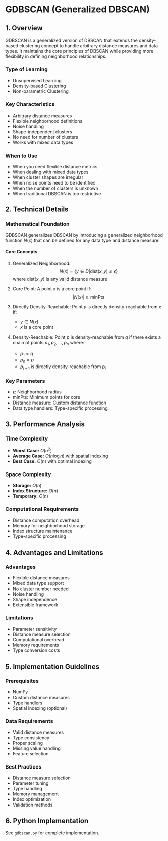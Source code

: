 # GDBSCAN (Generalized DBSCAN)

## 1. Overview
GDBSCAN is a generalized version of DBSCAN that extends the density-based clustering concept to handle arbitrary distance measures and data types. It maintains the core principles of DBSCAN while providing more flexibility in defining neighborhood relationships.

### Type of Learning
- Unsupervised Learning
- Density-based Clustering
- Non-parametric Clustering

### Key Characteristics
- Arbitrary distance measures
- Flexible neighborhood definitions
- Noise handling
- Shape-independent clusters
- No need for number of clusters
- Works with mixed data types

### When to Use
- When you need flexible distance metrics
- When dealing with mixed data types
- When cluster shapes are irregular
- When noise points need to be identified
- When the number of clusters is unknown
- When traditional DBSCAN is too restrictive

## 2. Technical Details

### Mathematical Foundation

GDBSCAN generalizes DBSCAN by introducing a generalized neighborhood function $N(x)$ that can be defined for any data type and distance measure:

#### Core Concepts
1. Generalized Neighborhood:
   $$
   N(x) = \{y \in D | \text{dist}(x,y) \leq \epsilon\}
   $$
   where $\text{dist}(x,y)$ is any valid distance measure

2. Core Point:
   A point $x$ is a core point if:
   $$
   |N(x)| \geq \text{minPts}
   $$

3. Directly Density-Reachable:
   Point $y$ is directly density-reachable from $x$ if:
   - $y \in N(x)$
   - $x$ is a core point

4. Density-Reachable:
   Point $p$ is density-reachable from $q$ if there exists a chain of points $p_1, p_2, ..., p_n$ where:
   - $p_1 = q$
   - $p_n = p$
   - $p_{i+1}$ is directly density-reachable from $p_i$

### Key Parameters
- $\epsilon$: Neighborhood radius
- minPts: Minimum points for core
- Distance measure: Custom distance function
- Data type handlers: Type-specific processing

## 3. Performance Analysis

### Time Complexity
- **Worst Case:** $O(n^2)$
- **Average Case:** $O(n \log n)$ with spatial indexing
- **Best Case:** $O(n)$ with optimal indexing

### Space Complexity
- **Storage:** $O(n)$
- **Index Structure:** $O(n)$
- **Temporary:** $O(n)$

### Computational Requirements
- Distance computation overhead
- Memory for neighborhood storage
- Index structure maintenance
- Type-specific processing

## 4. Advantages and Limitations

### Advantages
- Flexible distance measures
- Mixed data type support
- No cluster number needed
- Noise handling
- Shape independence
- Extensible framework

### Limitations
- Parameter sensitivity
- Distance measure selection
- Computational overhead
- Memory requirements
- Type conversion costs

## 5. Implementation Guidelines

### Prerequisites
- NumPy
- Custom distance measures
- Type handlers
- Spatial indexing (optional)

### Data Requirements
- Valid distance measures
- Type consistency
- Proper scaling
- Missing value handling
- Feature selection

### Best Practices
- Distance measure selection
- Parameter tuning
- Type handling
- Memory management
- Index optimization
- Validation methods

## 6. Python Implementation
See `gdbscan.py` for complete implementation. 